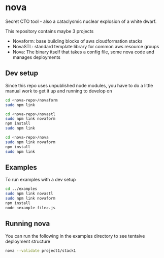 nova
====

Secret CTO tool - also a cataclysmic nuclear explosion of a white dwarf.

This repository contains maybe 3 projects

- Novaform: base building blocks of aws cloudformation stacks
- NovaSTL: standard template library for common aws resource groups
- Nova: The binary itself that takes a config file, some nova code and manages deployments

## Dev setup

Since this repo uses unpublished node modules, you have to do a little manual work to get it up and running to develop on

```bash
cd <nova-repo>/novaform
sudo npm link

cd <nova-repo>/novastl
sudo npm link novaform
npm install
sudo npm link

cd <nova-repo>/nova
sudo npm link novaform
npm install
sudo npm link
```

## Examples

To run examples with a dev setup
```bash
cd ../examples
sudo npm link novastl
sudo npm link novaform
npm install
node <example-file>.js
```

## Running nova

You can run the following in the examples directory to see tentaive deployment structure
```bash
nova --validate project1/stack1
```

